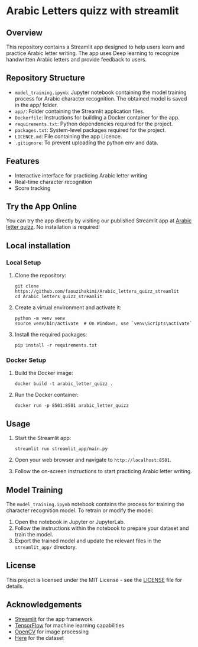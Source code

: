 
# Arabic Letters quizz with streamlit

## Overview

This repository contains a Streamlit app designed to help users learn and practice Arabic letter writing. The app uses Deep learning to recognize handwritten Arabic letters and provide feedback to users.

## Repository Structure

- `model_training.ipynb`: Jupyter notebook containing the model training process for Arabic character recognition. The obtained model is saved in the app/ folder.
- `app/`: Folder containing the Streamlit application files.
- `Dockerfile`: Instructions for building a Docker container for the app.
- `requirements.txt`: Python dependencies required for the project.
- `packages.txt`: System-level packages required for the project.
- `LICENCE.md`: File containing the app Licence.
- `.gitignore`: To prevent uploading the python env and data.

## Features

- Interactive interface for practicing Arabic letter writing
- Real-time character recognition
- Score tracking

## Try the App Online

You can try the app directly by visiting our published Streamlit app at [Arabic letter quizz](https://arabiclettersquizzapp-lga9vypkfhbvyagvngbh69.streamlit.app/). No installation is required!

## Local installation

### Local Setup

1. Clone the repository:
   ```
   git clone https://github.com/faouzihakimi/Arabic_letters_quizz_streamlit
   cd Arabic_letters_quizz_streamlit
   ```

2. Create a virtual environment and activate it:
   ```
   python -m venv venv
   source venv/bin/activate  # On Windows, use `venv\Scripts\activate`
   ```

3. Install the required packages:
   ```
   pip install -r requirements.txt
   ```

### Docker Setup

1. Build the Docker image:
   ```
   docker build -t arabic_letter_quizz .
   ```

2. Run the Docker container:
   ```
   docker run -p 8501:8501 arabic_letter_quizz
   ```

## Usage

1. Start the Streamlit app:
   ```
   streamlit run streamlit_app/main.py
   ```

2. Open your web browser and navigate to `http://localhost:8501`.

3. Follow the on-screen instructions to start practicing Arabic letter writing.

## Model Training

The `model_training.ipynb` notebook contains the process for training the character recognition model. To retrain or modify the model:

1. Open the notebook in Jupyter or JupyterLab.
2. Follow the instructions within the notebook to prepare your dataset and train the model.
3. Export the trained model and update the relevant files in the `streamlit_app/` directory.


## License

This project is licensed under the MIT License - see the [LICENSE](https://github.com/faouzihakimi/Arabic_letters_quizz_streamlit/blob/main/LICENCE.md) file for details.

## Acknowledgements

- [Streamlit](https://streamlit.io/) for the app framework
- [TensorFlow](https://www.tensorflow.org/) for machine learning capabilities
- [OpenCV](https://opencv.org/) for image processing
- [Here](https://www.kaggle.com/datasets/mloey1/ahcd1) for the dataset
